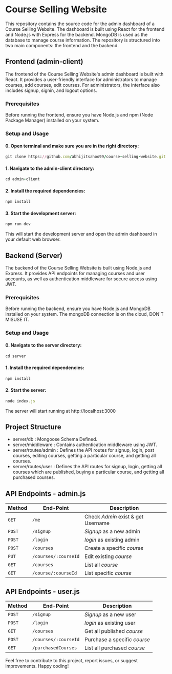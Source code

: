 # Course Selling Website 

This repository contains the source code for the admin dashboard of a Course Selling Website. The dashboard is built using React for the frontend and Node.js with Express for the backend. MongoDB is used as the database to manage course information. The repository is structured into two main components: the frontend and the backend.

## Frontend (admin-client)
The frontend of the Course Selling Website's admin dashboard is built with React. It provides a user-friendly interface for administrators to manage courses, add courses, edit courses. For administrators, the interface also includes signup, signin, and logout options.

### Prerequisites
Before running the frontend, ensure you have Node.js and npm (Node Package Manager) installed on your system.

### Setup and Usage

#### 0. Open terminal and make sure you are in the right directory:
```ruby
git clone https://github.com/abhijitsahoo99/course-selling-website.git
```
#### 1. Navigate to the admin-client directory:
```ruby
cd admin-client
```
#### 2. Install the required dependencies:
```ruby
npm install
```
#### 3. Start the development server:
```ruby
npm run dev
```
This will start the development server and open the admin dashboard in your default web browser.

## Backend (Server)
The backend of the Course Selling Website is built using Node.js and Express. It provides API endpoints for managing courses and user accounts, as well as authentication middleware for secure access using JWT.

### Prerequisites
Before running the backend, ensure you have Node.js and MongoDB installed on your system. The mongoDB connection is on the cloud, DON'T MISUSE IT.

### Setup and Usage

#### 0. Navigate to the server directory:
```ruby
cd server
```
#### 1. Install the required dependencies:
```ruby
npm install
```
#### 2. Start the server:
```ruby
node index.js
```
The server will start running at http://localhost:3000

## Project Structure
- server/db : Mongoose Schema Defined.
- server/middleware : Contains authentication middleware using JWT.
- server/routes/admin : Defines the API routes for signup, login, post courses, editing courses, getting a particular course, and getting all courses.
- server/routes/user : Defines the API routes for signup, login, getting all courses which are published, buying a particular course, and getting all purchased courses.

## API Endpoints - admin.js
| Method  | End-Point           | Description                            |
| --------| ------------        | -----------------------                |  
| `GET`   | `/me`               | Check _Admin_ exist & get Username     |
| `POST`  | `/signup`           | _Signup_ as a new admin                |
| `POST`  | `/login`            | _login_ as existing admin              |
| `POST`  | `/courses`          | Create a specific _course_             |
| `PUT`   | `/courses/:courseId`| Edit existing _course_                 |
| `GET`   | `/courses`          | List all _course_                      |
| `GET`   | `/course/:courseId` | List specific _course_                 |

## API Endpoints - user.js
| Method  | End-Point           | Description                            |
| --------| ------------        | -----------------------                |         
| `POST`  | `/signup`           | _Signup_ as a new user                 |
| `POST`  | `/login`            | _login_ as existing user               |
| `GET`   | `/courses`          | Get all published _course_             |
| `POST`  | `/courses/:courseId`| Purchase a specific _course_           |
| `GET`   | `/purchasedCourses` | List all purchased _course_            |

Feel free to contribute to this project, report issues, or suggest improvements. Happy coding!
